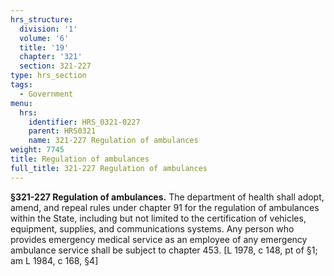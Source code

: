 ```yaml
---
hrs_structure:
  division: '1'
  volume: '6'
  title: '19'
  chapter: '321'
  section: 321-227
type: hrs_section
tags:
  - Government
menu:
  hrs:
    identifier: HRS_0321-0227
    parent: HRS0321
    name: 321-227 Regulation of ambulances
weight: 7745
title: Regulation of ambulances
full_title: 321-227 Regulation of ambulances
---
```

**§321-227 Regulation of ambulances.** The department of health shall adopt, amend, and repeal rules under chapter 91 for the regulation of ambulances within the State, including but not limited to the certification of vehicles, equipment, supplies, and communications systems. Any person who provides emergency medical service as an employee of any emergency ambulance service shall be subject to chapter 453\. [L 1978, c 148, pt of §1; am L 1984, c 168, §4]